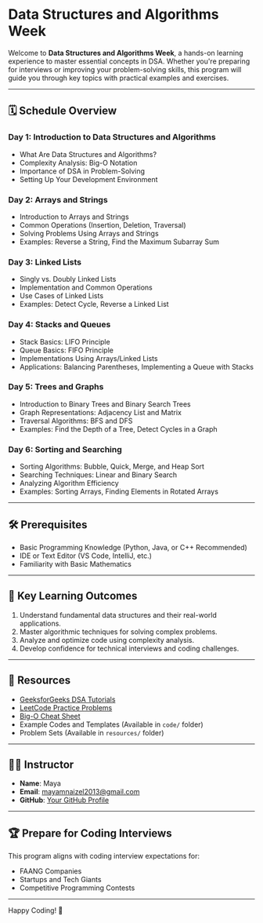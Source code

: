 # Data Structures and Algorithms Week

Welcome to **Data Structures and Algorithms Week**, a hands-on learning experience to master essential concepts in DSA. Whether you're preparing for interviews or improving your problem-solving skills, this program will guide you through key topics with practical examples and exercises.

---

## 🗓️ Schedule Overview

### **Day 1: Introduction to Data Structures and Algorithms**
- What Are Data Structures and Algorithms?
- Complexity Analysis: Big-O Notation
- Importance of DSA in Problem-Solving
- Setting Up Your Development Environment

### **Day 2: Arrays and Strings**
- Introduction to Arrays and Strings
- Common Operations (Insertion, Deletion, Traversal)
- Solving Problems Using Arrays and Strings
- Examples: Reverse a String, Find the Maximum Subarray Sum

### **Day 3: Linked Lists**
- Singly vs. Doubly Linked Lists
- Implementation and Common Operations
- Use Cases of Linked Lists
- Examples: Detect Cycle, Reverse a Linked List

### **Day 4: Stacks and Queues**
- Stack Basics: LIFO Principle
- Queue Basics: FIFO Principle
- Implementations Using Arrays/Linked Lists
- Applications: Balancing Parentheses, Implementing a Queue with Stacks

### **Day 5: Trees and Graphs**
- Introduction to Binary Trees and Binary Search Trees
- Graph Representations: Adjacency List and Matrix
- Traversal Algorithms: BFS and DFS
- Examples: Find the Depth of a Tree, Detect Cycles in a Graph

### **Day 6: Sorting and Searching**
- Sorting Algorithms: Bubble, Quick, Merge, and Heap Sort
- Searching Techniques: Linear and Binary Search
- Analyzing Algorithm Efficiency
- Examples: Sorting Arrays, Finding Elements in Rotated Arrays

---

## 🛠️ Prerequisites

- Basic Programming Knowledge (Python, Java, or C++ Recommended)
- IDE or Text Editor (VS Code, IntelliJ, etc.)
- Familiarity with Basic Mathematics

---

## 🌟 Key Learning Outcomes
1. Understand fundamental data structures and their real-world applications.
2. Master algorithmic techniques for solving complex problems.
3. Analyze and optimize code using complexity analysis.
4. Develop confidence for technical interviews and coding challenges.

---

## 📂 Resources

- [GeeksforGeeks DSA Tutorials](https://www.geeksforgeeks.org/data-structures/)
- [LeetCode Practice Problems](https://leetcode.com/)
- [Big-O Cheat Sheet](https://www.bigocheatsheet.com/)
- Example Codes and Templates (Available in `code/` folder)
- Problem Sets (Available in `resources/` folder)

---

## 👩‍💻 Instructor

- **Name**: Maya
- **Email**: mayamnaizel2013@gmail.com
- **GitHub**: [Your GitHub Profile](https://github.com/mayamnaizel)

---

## 🏆 Prepare for Coding Interviews

This program aligns with coding interview expectations for:
- FAANG Companies
- Startups and Tech Giants
- Competitive Programming Contests

---

Happy Coding! 🚀
